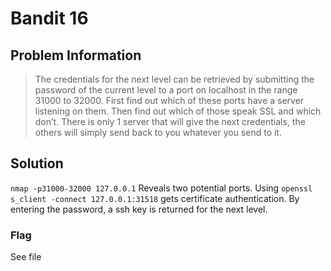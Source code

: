 # Bandit 16

## Problem Information 
  > The credentials for the next level can be retrieved by submitting the password of the current level to a port on localhost in the range 31000 to 32000. First find out which of these ports have a server listening on them. Then find out which of those speak SSL and which don’t. There is only 1 server that will give the next credentials, the others will simply send back to you whatever you send to it.

## Solution
 `nmap -p31000-32000 127.0.0.1` Reveals two potential ports. Using `openssl s_client -connect 127.0.0.1:31518` gets certificate authentication. By entering the password, a ssh key is returned for the next level.
### Flag
See file
